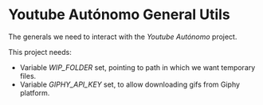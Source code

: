 # Youtube Autónomo General Utils

The generals we need to interact with the *Youtube Autónomo* project.

This project needs:
- Variable _WIP_FOLDER_ set, pointing to path in which we want temporary files.
- Variable _GIPHY_API_KEY_ set, to allow downloading gifs from Giphy platform.